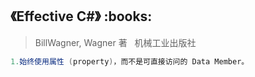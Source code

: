 <h2>《Effective C#》 :books: </h2> 

> BillWagner, Wagner  著    机械工业出版社

```C#
1.始终使用属性 (property)，而不是可直接访问的 Data Member。
```
